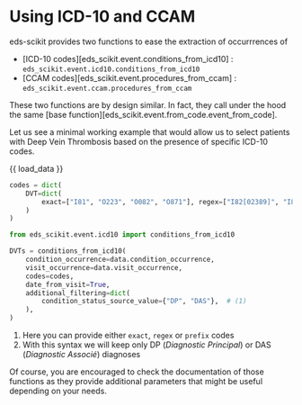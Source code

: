 # Using ICD-10 and CCAM

eds-scikit provides two functions to ease the extraction of occurrrences of

- [ICD-10 codes][eds_scikit.event.conditions_from_icd10] : `eds_scikit.event.icd10.conditions_from_icd10`
- [CCAM codes][eds_scikit.event.procedures_from_ccam] : `eds_scikit.event.ccam.procedures_from_ccam`

These two functions are by design similar. In fact, they call under the hood the same [base function][eds_scikit.event.from_code.event_from_code].

Let us see a minimal  working example that would allow us to select patients with Deep Vein Thrombosis based on the presence of specific ICD-10 codes.

{{ load_data }}

```python
codes = dict(
    DVT=dict(
        exact=["I81", "O223", "O082", "O871"], regex=["I82[02389]", "I80[12]"]  # (1)
    )
)

from eds_scikit.event.icd10 import conditions_from_icd10

DVTs = conditions_from_icd10(
    condition_occurrence=data.condition_occurrence,
    visit_occurrence=data.visit_occurrence,
    codes=codes,
    date_from_visit=True,
    additional_filtering=dict(
        condition_status_source_value={"DP", "DAS"},  # (1)
    ),
)
```

1. Here you can provide either `exact`, `regex` or `prefix` codes
2. With this syntax we will keep only DP (*Diagnostic Principal*) or DAS (*Diagnostic Associé*) diagnoses

Of course, you are encouraged to check the documentation of those functions as they provide additional parameters that might be useful depending on your needs.
